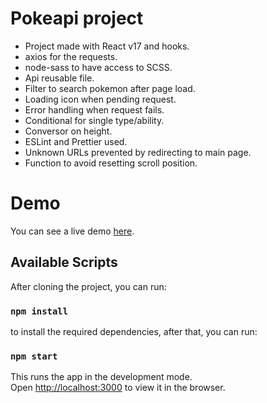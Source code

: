 # Pokeapi project

- Project made with React v17 and hooks.
- axios for the requests.
- node-sass to have access to SCSS.
- Api reusable file.
- Filter to search pokemon after page load.
- Loading icon when pending request.
- Error handling when request fails.
- Conditional for single type/ability.
- Conversor on height.
- ESLint and Prettier used.
- Unknown URLs prevented by redirecting to main page.
- Function to avoid resetting scroll position.

# Demo

You can see a live demo [here](https://pokeapi-eosin.vercel.app/pokemon).

## Available Scripts

After cloning the project, you can run:

### `npm install`

to install the required dependencies, after that, you can run:

### `npm start`

This runs the app in the development mode.\
Open [http://localhost:3000](http://localhost:3000) to view it in the browser.
